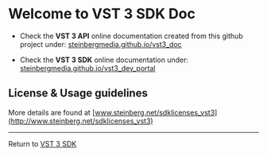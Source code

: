 # Welcome to VST 3 SDK Doc

* Check the **VST 3 API** online documentation created from this github project under: [steinbergmedia.github.io/vst3_doc](https://steinbergmedia.github.io/vst3_doc)

* Check the **VST 3 SDK** online documentation under: [steinbergmedia.github.io/vst3_dev_portal](https://steinbergmedia.github.io/vst3_dev_portal/pages/index.html)

## License & Usage guidelines

More details are found at [www.steinberg.net/sdklicenses_vst3](http://www.steinberg.net/sdklicenses_vst3)

----
Return to [VST 3 SDK](https://github.com/steinbergmedia/vst3sdk)

